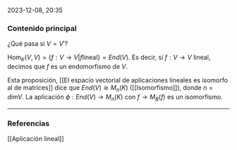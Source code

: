 2023-12-08, 20:35
### Contenido principal

¿Qué pasa si $V = V'$?

$\textrm{Hom}_K (V, V) = \{f : V \rightarrow V | f \textrm{lineal}\} = End(V)$.
Es decir, si $f : V \rightarrow V$ lineal, decimos que $f$ es un endomorfismo de $V$.

Esta proposición, [[El espacio vectorial de aplicaciones lineales es isomorfo al de matrices]] dice que $End(V) \cong M_n (K)$ ([[Isomorfismo]]), donde $n = dimV$. La aplicación $\phi: End(V) \rightarrow M_n(K)$ con $f \rightarrow M_B (f)$ es un isomorfismo.

--- 
### Referencias

[[Aplicación lineal]]